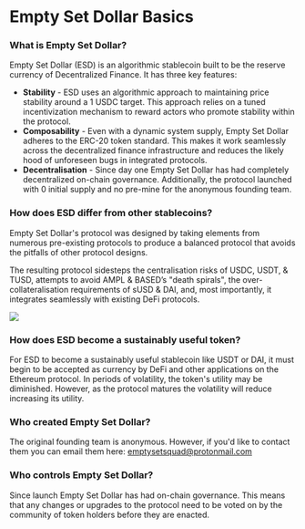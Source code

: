 # Empty Set Dollar Basics

### What is Empty Set Dollar?

Empty Set Dollar (ESD) is an algorithmic stablecoin built to be the reserve currency of Decentralized Finance. It has three key features:

- **Stability** - ESD uses an algorithmic approach to maintaining price stability around a 1 USDC target. This approach relies on a tuned incentivization mechanism to reward actors who promote stability within the protocol.
- **Composability** - Even with a dynamic system supply, Empty Set Dollar adheres to the ERC-20 token standard. This makes it work seamlessly across the decentralized finance infrastructure and reduces the likely hood of unforeseen bugs in integrated protocols.
- **Decentralisation** - Since day one Empty Set Dollar has had completely decentralized on-chain governance. Additionally, the protocol launched with 0 initial supply and no pre-mine for the anonymous founding team.

### How does ESD differ from other stablecoins?

Empty Set Dollar's protocol was designed by taking elements from numerous pre-existing protocols to produce a balanced protocol that avoids the pitfalls of other protocol designs.  

The resulting protocol sidesteps the centralisation risks of USDC, USDT, & TUSD, attempts to avoid AMPL & BASED’s "death spirals", the over-collateralisation requirements of sUSD & DAI, and, most importantly, it integrates seamlessly with existing DeFi protocols.

![](/esd-comparison.png)

### How does ESD become a sustainably useful token?

For ESD to become a sustainably useful stablecoin like USDT or DAI, it must begin to be accepted as currency by DeFi and other applications on the Ethereum protocol. In periods of volatility, the token's utility may be diminished. However, as the protocol matures the volatility will reduce increasing its utility. 

### Who created Empty Set Dollar?

The original founding team is anonymous. However, if you'd like to contact them you can email them here: emptysetsquad@protonmail.com

### Who controls Empty Set Dollar?

Since launch Empty Set Dollar has had on-chain governance. This means that any changes or upgrades to the protocol need to be voted on by the community of token holders before they are enacted. 

